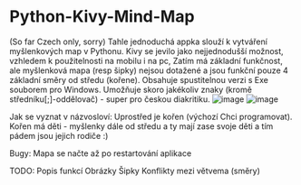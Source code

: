 # Python-Kivy-Mind-Map
(So far Czech only, sorry) Tahle jednoduchá appka slouží k vytváření myšlenkových map v Pythonu. Kivy se jevilo jako nejjednodušší možnost, vzhledem k použitelnosti na mobilu i na pc, Zatím má základní funkčnost, ale myšlenková mapa (resp šipky) nejsou dotažené a jsou funkční pouze 4 základní směry od středu (kořene). Obsahuje spustitelnou verzi s Exe souborem pro Windows. Umožňuje skoro jakékoliv znaky (kromě středníku[;]-oddělovač) - super pro českou diakritiku.
![image](https://user-images.githubusercontent.com/91475993/135513972-413fff1d-e64e-4464-97fa-959e5076be61.png)
![image](https://user-images.githubusercontent.com/91475993/135513897-8ca4d57e-d6ac-4582-afad-69061cf99018.png)

Jak se vyznat v názvosloví:
Uprostřed je kořen (výchozí Chci programovat). Kořen má děti - myšlenky dále od středu a ty mají zase svoje děti a tím pádem jsou jejich rodiče :)

Bugy:
Mapa se načte až po restartování aplikace

TODO:
Popis funkcí 
Obrázky 
Šipky 
Konflikty mezi větvema (směry) 
